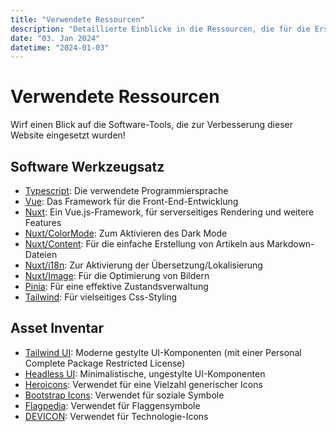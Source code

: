 ```yaml
---
title: "Verwendete Ressourcen"
description: "Detaillierte Einblicke in die Ressourcen, die für die Erstellung dieser Website verwendet wurden"
date: "03. Jan 2024"
datetime: "2024-01-03"
---
```


# Verwendete Ressourcen
Wirf einen Blick auf die Software-Tools, die zur Verbesserung dieser Website eingesetzt wurden!

## Software Werkzeugsatz
- [Typescript](https://www.typescriptlang.org/): Die verwendete Programmiersprache
- [Vue](https://vuejs.org): Das Framework für die Front-End-Entwicklung
- [Nuxt](https://nuxt.com): Ein Vue.js-Framework, für serverseitiges Rendering und weitere Features
- [Nuxt/ColorMode](https://color-mode.nuxtjs.org/): Zum Aktivieren des Dark Mode
- [Nuxt/Content](https://content.nuxt.com/): Für die einfache Erstellung von Artikeln aus Markdown-Dateien
- [Nuxt/i18n](https://i18n.nuxtjs.org/): Zur Aktivierung der Übersetzung/Lokalisierung
- [Nuxt/Image](https://image.nuxt.com/): Für die Optimierung von Bildern
- [Pinia](https://pinia.vuejs.org/): Für eine effektive Zustandsverwaltung
- [Tailwind](https://tailwindcss.com): Für vielseitiges Css-Styling

## Asset Inventar
- [Tailwind UI](https://tailwindui.com): Moderne gestylte UI-Komponenten (mit einer Personal Complete Package Restricted License)
- [Headless UI](https://headlessui.com/): Minimalistische, ungestylte UI-Komponenten
- [Heroicons](https://heroicons.com/): Verwendet für eine Vielzahl generischer Icons
- [Bootstrap Icons](https://icons.getbootstrap.com/): Verwendet für soziale Symbole
- [Flagpedia](https://flagpedia.net/): Verwendet für Flaggensymbole
- [DEVICON](https://devicon.dev/): Verwendet für Technologie-Icons